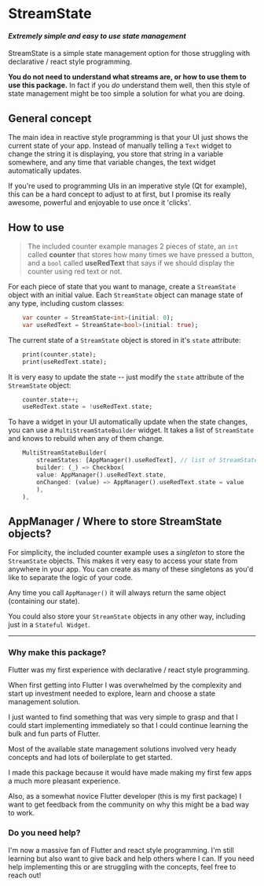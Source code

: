 

# StreamState
#### *Extremely simple and easy to use state management*
StreamState is a simple state management option for those struggling with declarative / react style programming.

**You do not need to understand what streams are, or how to use them to use this package.**  In fact if you *do* understand them well, then this style of state management might be too simple a solution for what you are doing.


## General concept

The main idea in reactive style programming is that your UI just shows the current state of your app.  Instead of manually telling a `Text` widget to change the string it is displaying, you store that string in a variable somewhere, and any time that variable changes, the text widget automatically updates.


If you're used to programming UIs in an imperative style (Qt for example), this can be a hard concept to adjust to at first, but I promise its really awesome, powerful and enjoyable to use once it 'clicks'.


## How to use
>The included counter example manages 2 pieces of state, an `int` called **counter** that stores how many times we have pressed a button, and a `bool` called **useRedText** that says if we should display the counter using red text or not.


For each piece of state that you want to manage, create a `StreamState` object with an initial value. Each `StreamState` object can manage state of any type, including custom classes:

```dart
    var counter = StreamState<int>(initial: 0);
    var useRedText = StreamState<bool>(initial: true);

```

The current state of a `StreamState` object is stored in it's `state` attribute:

```dart
    print(counter.state);
    print(useRedText.state);
```


It is very easy to update the state -- just modify the `state` attribute of the `StreamState` object:
```dart
    counter.state++;
    useRedText.state = !useRedText.state;
```

To have a widget in your UI automatically update when the state changes, you can use a `MultiStreamStateBuilder` widget. It takes a list of `StreamState` and knows to rebuild when any of them change.
```dart
    MultiStreamStateBuilder(
        streamStates: [AppManager().useRedText], // list of StreamStates to listen to for changes
        builder: (_) => Checkbox(
        value: AppManager().useRedText.state,
        onChanged: (value) => AppManager().useRedText.state = value
        ),
    ),
```





<!-- 
To have a widget in your UI automatically update when the state changes, you can use a `StreamStateBuilder` widget:

```dart
    StreamStateBuilder<int>( // its good practice to tell the builder the type of the state (int)
        streamState: counter // give the builder the StreamState object
        builder: (context, currentState)=> Text('$currentState'), // build a widget using the current state
    )

```


You can nest multiple `StreamStateBuilder` widgets to have access to many state objects at the same time.  If one state will be modified more often than another, its better (but not necessary) to put  it deeper in the tree:

```dart
    StreamStateBuilder<bool>( // users will modify 'useRedText' less often, so we put it on the outside
        streamState: useRedText, // provide the 'useRedText' StreamState object
        builder: (context, useRedTextState) => StreamStateBuilder<int>( // counter will change more often so its deeper in the tree
            streamState: counter, // provide the 'counter' StreamState object
            builder: (context, counterState) => Text(
                '$counterState', // we can access the counterState
                style: TextStyle(color: useRedTextState ? Colors.red : null), // and also the useRedText state
        ),
    ), 
```
> Don't stress too much about the ordering of nested builders.  Flutter rebuilds widgets extremely fast so in practice this isn't too important.

*** -->

## AppManager / Where to store StreamState objects?

For simplicity, the included counter example uses a *singleton* to store the `StreamState` objects.  This makes it very easy to access your state from anywhere in your app. You can create as many of these singletons as you'd like to separate the logic of your code.

Any time you call `AppManager()` it will always return the same object (containing our state).

You could also store your `StreamState` objects in any other way, including just in a `Stateful Widget`.



***


### Why make this package?
Flutter was my first experience with declarative / react style programming. 

When first getting into Flutter I was overwhelmed by the complexity and start up investment needed to explore, learn and choose a state management solution.  

I just wanted to find something that was very simple to grasp and that I could start implementing immediately so that I could continue learning the bulk and fun parts of Flutter.

Most of the available state management solutions involved very heady concepts and had lots of boilerplate to get started.  

I made this package because it would have made making my first few apps a much more pleasant experience.

Also, as a somewhat novice Flutter developer (this is my first package) I want to get feedback from the community on why this might be a bad way to work.

### Do you need help?
I'm now a massive fan of Flutter and react style programming. I'm still learning but also want to give back and help others where I can. If you need help implementing this or are struggling with the concepts, feel free to reach out!